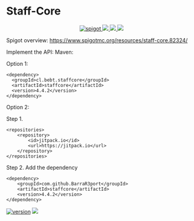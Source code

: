 # Staff-Core

<p align="center">
    <a href="https://www.spigotmc.org/resources/staff-core.82324/">
        <img alt="spigot" src="https://img.shields.io/badge/spigot-BarraR3port-darkred?style=for-the-badge"/>
    </a>
    <a href="https://bstats.org/plugin/bukkit/Staff-Core" alt="bstats servers">
        <img src="https://img.shields.io/bstats/servers/8871?color=darkred&style=for-the-badge"/>
    </a>
    <a href="https://bstats.org/plugin/bukkit/Staff-Core" alt="bstats players">
        <img src="https://img.shields.io/bstats/players/8871?color=darkred&style=for-the-badge"/>
    </a>
    <a href="https://discord.gg/fQ8DA7n/" alt="Discord">
        <img src="https://img.shields.io/discord/750807727613280316?logo=discord&style=for-the-badge&color=darkred"/>
    </a>
</p>

Spigot overview: https://www.spigotmc.org/resources/staff-core.82324/

Implement the API:
Maven:

Option 1:

	<dependency>
	  <groupId>cl.bebt.staffcore</groupId>
	  <artifactId>staffcore</artifactId>
	  <version>4.4.2</version>
	</dependency>
	
Option 2:

Step 1.

	<repositories>
		<repository>
		    <id>jitpack.io</id>
		    <url>https://jitpack.io</url>
		</repository>
	</repositories>
  
Step 2. Add the dependency

	<dependency>
	    <groupId>com.github.BarraR3port</groupId>
	    <artifactId>staffcore</artifactId>
	    <version>4.4.2</version>
	</dependency>
[![version](https://img.shields.io/badge/version-4.4.2-witegreen)](https://img.shields.io/badge/version-4.4.1-darkred)
[![](https://jitpack.io/v/BarraR3port/Staff-Core.svg)](https://jitpack.io/#BarraR3port/Staff-Core)
